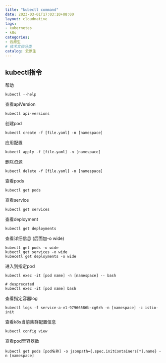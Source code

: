 ```yaml
---
title: "kubectl command"
date: 2023-03-01T17:03:10+08:00
layout: cloudnative
tags:
- kubernetes
- k8s
categories:
- 云原生
# 技术文档分类
catalog: 云原生
---
```


## kubectl指令

帮助

```
kubectl --help
```

查看apiVersion

```
kubectl api-versions
```

创建pod

```
kubectl create -f [file.yaml] -n [namespace]
```

应用配置

```
kubectl apply -f [file.yaml] -n [namespace]
```

删除资源

```
kubectl delete -f [file.yaml] -n [namespace]
```

查看pods

```
kubectl get pods
```

查看service

```
kubectl get services
```

查看deployment

```
kubectl get deployments
```

查看详细信息 (后面加-o wide)

```
kubectl get pods -o wide
kubectl get services -o wide
kubecetl get deployments -o wide
```

进入到指定pod

```
kubectl exec -it [pod name] -n [namespace] -- bash

# desprecated
kubectl exec -it [pod name] bash
```

查看指定容器log

```
kubectl logs -f service-a-v1-97966586b-cg6rh -n [namespace] -c istio-init
```

查看k8s当前集群配置信息

```
kubectl config view
```

查看pod里容器数

```
kubectl get pods [pod名称] -o jsonpath={.spec.initContainers[*].name} -n [namespace]
```



